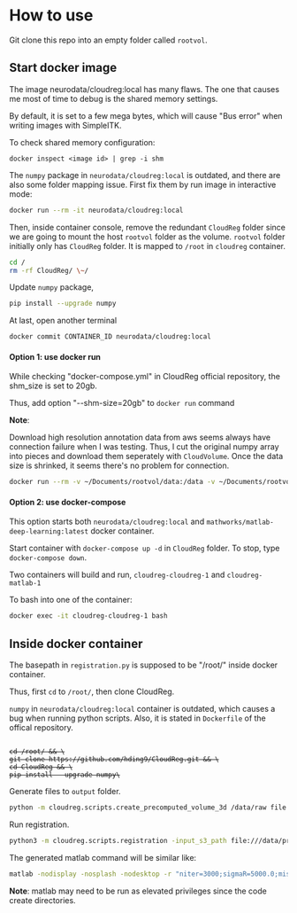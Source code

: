 # How to use

Git clone this repo into an empty folder called `rootvol`.

## Start docker image
The image neurodata/cloudreg:local has many flaws. The one that causes me most of time to debug is the shared memory settings.

By default, it is set to a few mega bytes, which will cause "Bus error" when writing images with SimpleITK.

To check shared memory configuration:

```
docker inspect <image id> | grep -i shm
```

The `numpy` package in `neurodata/cloudreg:local` is outdated, and there are also some folder mapping issue. First fix them by run image in interactive mode:

```bash
docker run --rm -it neurodata/cloudreg:local
```

Then, inside container console, remove the redundant `CloudReg` folder since we are going to mount the host `rootvol` folder as the volume. `rootvol` folder initially only has `CloudReg` folder. It is mapped to `/root` in `cloudreg` container.

```bash
cd /
rm -rf CloudReg/ \~/
```

Update `numpy` package,

```bash
pip install --upgrade numpy
```

At last, open another terminal
```bash
docker commit CONTAINER_ID neurodata/cloudreg:local
```

#### Option 1: use docker run
While checking "docker-compose.yml" in CloudReg official repository, the shm_size is set to 20gb.

Thus, add option "--shm-size=20gb" to `docker run` command

**Note**: 

Download high resolution annotation data from aws seems always have connection failure when I was testing. Thus, I cut the original numpy array into pieces and download them seperately with `CloudVolume`. Once the data size is shrinked, it seems there's no problem for connection.

```bash
docker run --rm -v ~/Documents/rootvol/data:/data -v ~/Documents/rootvol:/root --workdir="/root" --shm-size=20gb -ti neurodata/cloudreg:local
```

#### Option 2: use docker-compose

This option starts both `neurodata/cloudreg:local` and `mathworks/matlab-deep-learning:latest` docker container.

Start container with `docker-compose up -d` in `CloudReg` folder. To stop, type `docker-compose down`.

Two containers will build and run, `cloudreg-cloudreg-1` and `cloudreg-matlab-1`

To bash into one of the container:

```bash
docker exec -it cloudreg-cloudreg-1 bash
```


## Inside docker container
The basepath in `registration.py` is supposed to be "/root/" inside docker container.

Thus, first `cd` to `/root/`, then clone CloudReg.

`numpy` in `neurodata/cloudreg:local` container is outdated, which causes a bug when running python scripts. Also, it is stated in `Dockerfile` of the offical repository.


<pre><code>
<del>cd /root/ && \</del>
<del>git clone https://github.com/hding9/CloudReg.git && \</del>
<del>cd CloudReg && \</del>
<del>pip install --upgrade numpy\</del>
</pre></code>

Generate files to `output` folder.

```bash
python -m cloudreg.scripts.create_precomputed_volume_3d /data/raw file:///data/processed
```

Run registration.
```bash
python3 -m cloudreg.scripts.registration -input_s3_path file:///data/processed  --output_s3_path file:///data/output  -log_s3_path file:///data/log -orientation SLA
```

The generated matlab command will be similar like:

```bash
matlab -nodisplay -nosplash -nodesktop -r "niter=3000;sigmaR=5000.0;missing_data_correction=1;grid_correction=0;bias_correction=1;base_path='/root/';target_name='/root//autofluorescence_data.tif';registration_prefix='/root//data_output_registration/';atlas_prefix='/root//CloudReg/cloudreg/registration/atlases/';dxJ0=[9.999999776482582, 9.999999776482582, 9.999999776482582];fixed_scale=[1.0, 1.0, 1.0];initial_affine=[0.0, -1.0, 0.0, 0.0; 0.0, 0.0, -1.0, 0.0; -1.0, 0.0, 0.0, 0.0; 0.0, 0.0, 0.0, 1.0];parcellation_voxel_size=[10.0, 10.0, 10.0];parcellation_image_size=[1320, 800, 1140];run('~/CloudReg/cloudreg/registration/map_nonuniform_multiscale_v02_mouse_gauss_newton.m');exit;"
```

**Note**: matlab may need to be run as elevated privileges since the code create directories.
